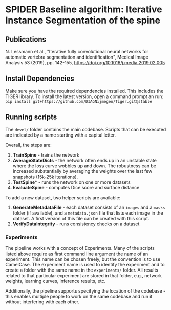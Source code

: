 # SPIDER Baseline algorithm: Iterative Instance Segmentation of the spine

## Publications

N. Lessmann et al.,
"Iterative fully convolutional neural networks for automatic vertebra segmentation and identification",
Medical Image Analysis 53 (2019), pp. 142-155, https://doi.org/10.1016/j.media.2019.02.005

## Install Dependencies
Make sure you have the required dependencies installed. This includes the TIGER library. 
To install the latest version, open a command prompt an run: `pip install git+https://github.com/DIAGNijmegen/Tiger.git@stable`

## Running scripts

The `devel/` folder contains the main codebase. Scripts that can be executed are indicated by a name starting with a capital letter.

Overall, the steps are:

1. **TrainSpine** - trains the network
2. **AverageStateDicts** - the network often ends up in an unstable state where the loss curve wobbles up and down. The robustness can be increased substantially by averaging the weights over the last few snapshots (15k-25k iterations).
3. **TestSpine*** - runs the network on one or more datasets
4. **EvaluateSpine** - computes Dice score and surface distance

To add a new dataset, two helper scripts are available:

1. **GenerateMetadataFile** - each dataset consists of an `images` and a `masks` folder (if available), and a `metadata.json` file that lists each image in the dataset. A first version of this file can be created with this script.
2. **VerifyDataIntegrity** - runs consistency checks on a dataset

### Experiments

The pipeline works with a concept of Experiments. Many of the scripts listed above require as first command line argument the name of an experiment. This name can be chosen freely, but the convention is to use CamelCase.  The experiment name is used to identify the experiment and to create a folder with the same name in the `experiments/` folder. All results related to that particular experiment are stored in that folder, e.g., network weights, learning curves, inference results, etc.

Additionally, the pipeline supports specifying the location of the codebase - this enables multiple people to work on the same codebase and run it without interfering with each other. 

